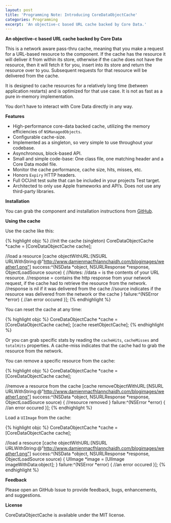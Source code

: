 ```yaml
---
layout: post
title: 'Programming Note: Introducing CoreDataObjectCache'
categories: Programming
excerpt: 'An objective-c based URL cache backed by Core Data.'
---
```


**An objective-c based URL cache backed by Core Data**

This is a network aware pass-thru cache, meaning that you make a request for a URL-based resource to the component. If the cache has the resource it will deliver it from within its store, otherwise if the cache does not have the resource, then it will fetch it for you, insert into its store and return the resource over to you. Subsequent requests for that resource will be delivered from the cache.

It is designed to cache resources for a relatively long time (between application restarts) and is optimized for that use case. It is not as fast as a pure in-memory implementation.

You don’t have to interact with Core Data directly in any way.

**Features**
* High-performance core-data backed cache, utilizing the memory efficiencies of `NSManagedObjects`.
* Configurable cache-size.
* Implemented as a singleton, so very simple to use throughout your codebase.
* Asynchronous, block-based API.
* Small and simple code-base: One class file, one matching header and a Core Data model file.
* Monitor the cache performance, cache size, hits, misses, etc.
* Honors `Expiry` HTTP headers.
* Full OCUnit test suite that can be included in your projects Test target.
* Architected to only use Apple frameworks and API’s. Does not use any third-party libraries.

**Installation**

You can grab the component and installation instructions from [GitHub](https://github.com/dglancy/CoreDataObjectCache).

**Using the cache**

Use the cache like this:

{% highlight objc %}
  //init the cache (singleton)
  CoreDataObjectCache *cache = [CoreDataObjectCache cache];
  
  //load a resource
  [cache objectWithURL:[NSURL URLWithString:@"http://www.damienmacfhlannchaidh.com/blogimages/weather1.png"] success:^(NSData *object, NSURLResponse *response, ObjectLoadSource source) {
      //Notes:
      //data = is the contents of your URL resource.
      //response =  contains the http response from your network request, if the cache had to retrieve the resource from the network.
      //response is nil if it was delivered from the cache
      //source indicates if the resource was delivered from the network or the cache
  } failure:^(NSError *error) {
      //an error occured
  }];
{% endhighlight %}

You can reset the cache at any time:

{% highlight objc %}
  CoreDataObjectCache *cache = [CoreDataObjectCache cache];
  [cache resetObjectCache];
{% endhighlight %}

Or you can grab specific stats by reading the `cacheHits`, `cacheMisses` and `totalHits` properties. A cache-miss indicates that the cache had to grab the resource from the network.

You can remove a specific resource from the cache:

{% highlight objc %}
CoreDataObjectCache *cache = [CoreDataObjectCache cache];
  
  //remove a resource from the cache
  [cache removeObjectWithURL:[NSURL URLWithString:@"http://www.damienmacfhlannchaidh.com/blogimages/weather1.png"] success:^(NSData *object, NSURLResponse *response, ObjectLoadSource source) {
      //resource removed
  } failure:^(NSError *error) {
      //an error occured
  }];
{% endhighlight %}

Load a `UIImage` from the cache:

{% highlight objc %}
  CoreDataObjectCache *cache = [CoreDataObjectCache cache];
  
  //load a resource
  [cache objectWithURL:[NSURL URLWithString:@"http://www.damienmacfhlannchaidh.com/blogimages/weather1.png"] success:^(NSData *object, NSURLResponse *response, ObjectLoadSource source) {
       UIImage *image = [UIImage imageWithData:object];
  } failure:^(NSError *error) {
      //an error occured
  }];
{% endhighlight %}

**Feedback**

Please open an GitHub Issue to provide feedback, bugs, enhancements, and suggestions.

**License**

CoreDataObjectCache is available under the MIT license.